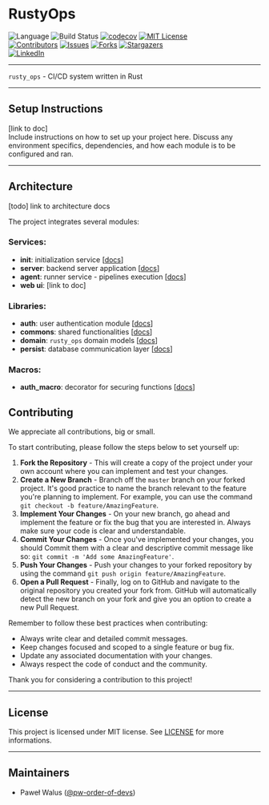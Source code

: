 # RustyOps

![Language][language]
![Build Status][build-status]
[![codecov](https://codecov.io/gh/pw-order-of-devs/rusty_ops/graph/badge.svg?token=UX8BOW5HOJ)](https://codecov.io/gh/pw-order-of-devs/rusty_ops)
[![MIT License][license-shield]][license-url]\
[![Contributors][contributors-shield]][contributors-url]
[![Issues][issues-shield]][issues-url]
[![Forks][forks-shield]][forks-url]
[![Stargazers][stars-shield]][stars-url]\
[![LinkedIn][linkedin-shield]][linkedin-url]

---

`rusty_ops` - CI/CD system written in Rust

---

## Setup Instructions

[link to doc]\
Include instructions on how to set up your project here. Discuss any environment specifics, dependencies, and how each module is to be configured and ran.

---

## Architecture

[todo] link to architecture docs

The project integrates several modules:

### Services:
* **init**: initialization service [[docs](docs/modules/init.md)]
* **server**: backend server application [[docs](docs/modules/server.md)]
* **agent**: runner service - pipelines execution [[docs](docs/modules/agent.md)]
* **web ui**: [link to doc]

### Libraries:
* **auth**: user authentication module [[docs](docs/modules/auth.md)]
* **commons**: shared functionalities [[docs](docs/modules/commons.md)]
* **domain**: `rusty_ops` domain models [[docs](docs/modules/domain.md)]
* **persist**: database communication layer [[docs](docs/modules/persist.md)]

### Macros:
* **auth_macro**: decorator for securing functions [[docs](docs/modules/auth_macro.md)]

## Contributing

We appreciate all contributions, big or small.

To start contributing, please follow the steps below to set yourself up:

1. **Fork the Repository** - This will create a copy of the project under your own account where you can implement and test your changes.
2. **Create a New Branch** - Branch off the `master` branch on your forked project. It's good practice to name the branch relevant to the feature you're planning to implement. For example, you can use the command `git checkout -b feature/AmazingFeature`.
3. **Implement Your Changes** - On your new branch, go ahead and implement the feature or fix the bug that you are interested in. Always make sure your code is clear and understandable.
4. **Commit Your Changes** - Once you've implemented your changes, you should Commit them with a clear and descriptive commit message like so: `git commit -m 'Add some AmazingFeature'`.
5. **Push Your Changes** - Push your changes to your forked repository by using the command `git push origin feature/AmazingFeature`.
6. **Open a Pull Request** - Finally, log on to GitHub and navigate to the original repository you created your fork from. GitHub will automatically detect the new branch on your fork and give you an option to create a new Pull Request.

Remember to follow these best practices when contributing:

- Always write clear and detailed commit messages.
- Keep changes focused and scoped to a single feature or bug fix.
- Update any associated documentation with your changes.
- Always respect the code of conduct and the community.

Thank you for considering a contribution to this project!

---

## License

This project is licensed under MIT license. See [LICENSE][license-url] for more informations.

---

## Maintainers

* Paweł Walus ([@pw-order-of-devs](http://github.com/pw-order-of-devs))

<!-- links -->
[language]: https://img.shields.io/badge/language-Rust-orange?style=flat-square
[build-status]: https://img.shields.io/github/actions/workflow/status/pw-order-of-devs/rusty_ops/default.yaml?branch=master&style=flat-square
[contributors-shield]: https://img.shields.io/github/contributors/pw-order-of-devs/rusty_ops?style=flat-square
[contributors-url]: https://github.com/pw-order-of-devs/rusty_ops/graphs/contributors
[forks-shield]: https://img.shields.io/github/forks/pw-order-of-devs/rusty_ops?style=flat-square
[forks-url]: https://github.com/pw-order-of-devs/rusty_ops/network/members
[stars-shield]: https://img.shields.io/github/stars/pw-order-of-devs/rusty_ops?style=flat-square
[stars-url]: https://github.com/pw-order-of-devs/rusty_ops/stargazers
[issues-shield]: https://img.shields.io/github/issues/pw-order-of-devs/rusty_ops?style=flat-square
[issues-url]: https://github.com/pw-order-of-devs/rusty_ops/issues
[license-shield]: https://img.shields.io/github/license/pw-order-of-devs/rusty_ops?style=flat-square
[license-url]: https://github.com/pw-order-of-devs/rusty_ops/blob/master/LICENSE
[linkedin-shield]: https://img.shields.io/badge/-LinkedIn-black?logo=linkedin&colorB=555&style=flat-square
[linkedin-url]: https://www.linkedin.com/in/pawe%C5%82-walus-23121697/
